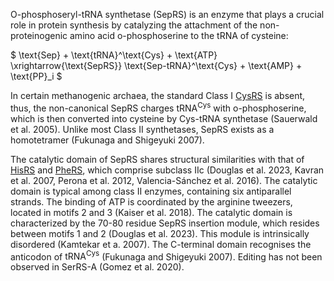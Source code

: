 O-phosphoseryl-tRNA synthetase (SepRS) is an enzyme that plays a crucial role in protein synthesis by catalyzing the attachment of the non-proteinogenic amino acid o-phosphoserine to the tRNA of cysteine:



$ \text{Sep} + \text{tRNA}^\text{Cys} + \text{ATP} \xrightarrow{\text{SepRS}} \text{Sep-tRNA}^\text{Cys} + \text{AMP} + \text{PP}_i  $





In certain methanogenic archaea, the standard Class I [CysRS](/class1/cys/) is absent, thus, the non-canonical SepRS charges $\text{tRNA}^\text{Cys}$ with o-phosphoserine, which is then converted into cysteine by Cys-tRNA synthetase (Sauerwald et al. 2005). Unlike most Class II synthetases, SepRS exists as a homotetramer (Fukunaga and Shigeyuki 2007). 

The catalytic domain of SepRS shares structural similarities with that of [HisRS](/class2/his) and [PheRS](/class2/phe1), which comprise subclass IIc (Douglas et al. 2023, Kavran et al. 2007, Perona et al. 2012, Valencia-Sánchez et al. 2016). The catalytic domain is typical among class II enzymes, containing six antiparallel strands. The binding of ATP is coordinated by the arginine tweezers, located in motifs 2 and 3 (Kaiser et al. 2018). The catalytic domain is characterized by the 70-80 residue SepRS insertion module, which resides between motifs 1 and 2  (Douglas et al. 2023). This module is intrinsically disordered (Kamtekar et a. 2007). The C-terminal domain recognises the anticodon of $\text{tRNA}^\text{Cys}$ (Fukunaga and Shigeyuki 2007). Editing has not been observed in SerRS-A (Gomez et al. 2020).



